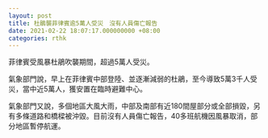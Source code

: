 ```yaml
---
layout: post
title: 杜鵑襲菲律賓逾5萬人受災　沒有人員傷亡報告
date: 2021-02-22 18:07:17.000000000 +08:00
categories: rthk
---
```


菲律賓受風暴杜鵑吹襲期間，超過5萬人受災。

氣象部門說，早上在菲律賓中部登陸、並逐漸減弱的杜鵑，至今導致5萬3千人受災，當中近5萬人，獲安置在臨時避難中心。

氣象部門又說，多個地區大風大雨，中部及南部有近180間屋部分或全部損毀，另有多條道路和橋樑被沖毀。目前沒有人員傷亡報告，40多班航機因風暴取消，部分地區暫停航運。
